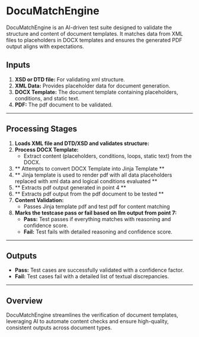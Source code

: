 # DocuMatchEngine

DocuMatchEngine is an AI-driven test suite designed to validate the structure and content of document templates. It matches data from XML files to placeholders in DOCX templates and ensures the generated PDF output aligns with expectations.

## Inputs

1. **XSD or DTD file:** For validating xml structure.
2. **XML Data:** Provides placeholder data for document generation.
3. **DOCX Template:** The document template containing placeholders, conditions, and static text.
4. **PDF:** The pdf document to be validated.

---

## Processing Stages

1. **Loads XML file and DTD/XSD and validates structure:**
2. **Process DOCX Template:**
    - Extract content (placeholders, conditions, loops, static text) from the DOCX.
3. ** Attempts to convert DOCX Template into Jinja Template **
4. ** Jinja template is used to render pdf with all data placeholders replaced with xml data and logical conditions evaluated **
5. ** Extracts pdf output generated in point 4 **
6. ** Extracts pdf output from the pdf document to be tested **
7. **Content Validation:**
    - Passes Jinja template pdf and test pdf for content matching 
8. **Marks the testcase pass or fail based on llm output from point 7:**
    - **Pass:** Test passes if everything matches with reasoning and confidence score.
    - **Fail:** Test fails with detailed reasoning and confidence score.

---

## Outputs

- **Pass:** Test cases are successfully validated with a confidence factor.
- **Fail:** Test cases fail with a detailed list of textual discrepancies.

---

## Overview

DocuMatchEngine streamlines the verification of document templates, leveraging AI to automate content checks and ensure high-quality, consistent outputs across document types.
